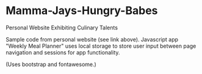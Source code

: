 # Mamma-Jays-Hungry-Babes
Personal Website Exhibiting Culinary Talents

Sample code from personal website (see link above).
Javascript app "Weekly Meal Planner" uses local storage to store user input between page navigation and sessions for app functionality.

(Uses bootstrap and fontawesome.)
